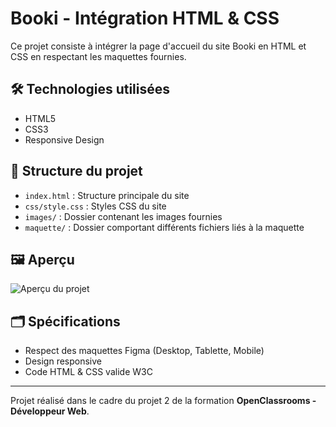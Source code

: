 # Booki - Intégration HTML & CSS

Ce projet consiste à intégrer la page d'accueil du site Booki en HTML et CSS en respectant les maquettes fournies.

## 🛠 Technologies utilisées
- HTML5
- CSS3
- Responsive Design

## 📂 Structure du projet
- `index.html` : Structure principale du site
- `css/style.css` : Styles CSS du site
- `images/` : Dossier contenant les images fournies
- `maquette/` : Dossier comportant différents fichiers liés à la maquette

## 🖼️ Aperçu
![Aperçu du projet](https://i.postimg.cc/NF6HXQ0J/Maquette.png)

## 🗂 Spécifications
- Respect des maquettes Figma (Desktop, Tablette, Mobile)
- Design responsive
- Code HTML & CSS valide W3C

---
Projet réalisé dans le cadre du projet 2 de la formation **OpenClassrooms - Développeur Web**.

